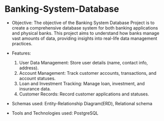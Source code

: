 # Banking-System-Database
- Objective:
  The objective of the Banking System Database Project is to create a comprehensive database system for both banking applications and physical banks. This project aims to understand how banks manage vast amounts of data, providing insights into real-life data management practices.

- Features:
  1. User Data Management: Store user details (name, contact info, address).
  2. Account Management: Track customer accounts, transactions, and account statuses.
  3. Loan and Investment Tracking: Manage loan, investment, and insurance data.
  4. Customer Records: Record customer applications and statuses.

- Schemas used: Entity-Relationship Diagram(ERD), Relational schema 
- Tools and Technologies used: PostgreSQL 
